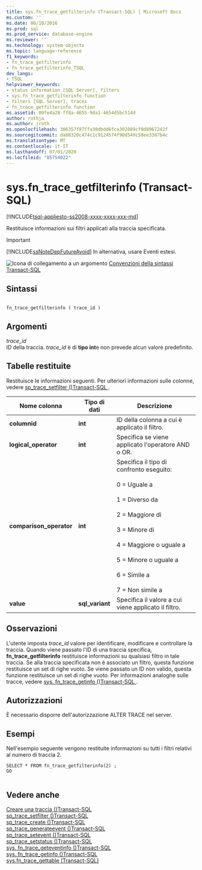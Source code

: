 ```yaml
---
title: sys.fn_trace_getfilterinfo (Transact-SQL) | Microsoft Docs
ms.custom: ''
ms.date: 06/10/2016
ms.prod: sql
ms.prod_service: database-engine
ms.reviewer: ''
ms.technology: system-objects
ms.topic: language-reference
f1_keywords:
- fn_trace_getfilterinfo
- fn_trace_getfilterinfo_TSQL
dev_langs:
- TSQL
helpviewer_keywords:
- status information [SQL Server], filters
- sys.fn_trace_getfilterinfo function
- filters [SQL Server], traces
- fn_trace_getfilterinfo function
ms.assetid: 09fe4a28-ff8a-4655-9da1-4654d5bc514d
author: rothja
ms.author: jroth
ms.openlocfilehash: 306357f87ffa30dbdd6fca302089cf0d8967242f
ms.sourcegitcommit: da88320c474c1c9124574f90d549c50ee3387b4c
ms.translationtype: MT
ms.contentlocale: it-IT
ms.lasthandoff: 07/01/2020
ms.locfileid: "85754022"
---
```

# <a name="sysfn_trace_getfilterinfo-transact-sql"></a>sys.fn_trace_getfilterinfo (Transact-SQL)
[!INCLUDE[tsql-appliesto-ss2008-xxxx-xxxx-xxx-md](../../includes/applies-to-version/sqlserver.md)]

  Restituisce informazioni sui filtri applicati alla traccia specificata.  
  
> [!IMPORTANT]  
>  [!INCLUDE[ssNoteDepFutureAvoid](../../includes/ssnotedepfutureavoid-md.md)] In alternativa, usare Eventi estesi.  
  
 
 ![Icona di collegamento a un argomento](../../database-engine/configure-windows/media/topic-link.gif "Icona di collegamento a un argomento") [Convenzioni della sintassi Transact-SQL](../../t-sql/language-elements/transact-sql-syntax-conventions-transact-sql.md)  
  
## <a name="syntax"></a>Sintassi  
  
```  
  
fn_trace_getfilterinfo ( trace_id )  
```  
  
## <a name="arguments"></a>Argomenti  
 *trace_id*  
 ID della traccia. *trace_id* è di **tipo int**e non prevede alcun valore predefinito.  
  
## <a name="tables-returned"></a>Tabelle restituite  
 Restituisce le informazioni seguenti. Per ulteriori informazioni sulle colonne, vedere [sp_trace_setfilter &#40;&#41;Transact-SQL ](../../relational-databases/system-stored-procedures/sp-trace-setfilter-transact-sql.md).  
  
|Nome colonna|Tipo di dati|Descrizione|  
|-----------------|---------------|-----------------|  
|**columnid**|**int**|ID della colonna a cui è applicato il filtro.|  
|**logical_operator**|**int**|Specifica se viene applicato l'operatore AND o OR.|  
|**comparison_operator**|**int**|Specifica il tipo di confronto eseguito:<br /><br /> 0 = Uguale a<br /><br /> 1 = Diverso da<br /><br /> 2 = Maggiore di<br /><br /> 3 = Minore di<br /><br /> 4 = Maggiore o uguale a<br /><br /> 5 = Minore o uguale a<br /><br /> 6 = Simile a<br /><br /> 7 = Non simile a|  
|**value**|**sql_variant**|Specifica il valore a cui viene applicato il filtro.|  
  
## <a name="remarks"></a>Osservazioni  
 L'utente imposta *trace_id* valore per identificare, modificare e controllare la traccia. Quando viene passato l'ID di una traccia specifica, **fn_trace_getfilterinfo** restituisce informazioni su qualsiasi filtro in tale traccia. Se alla traccia specificata non è associato un filtro, questa funzione restituisce un set di righe vuoto. Se viene passato un ID non valido, questa funzione restituisce un set di righe vuoto. Per informazioni analoghe sulle tracce, vedere [sys. fn_trace_getinfo &#40;&#41;Transact-SQL ](../../relational-databases/system-functions/sys-fn-trace-getinfo-transact-sql.md).  
  
## <a name="permissions"></a>Autorizzazioni  
 È necessario disporre dell'autorizzazione ALTER TRACE nel server.  
  
## <a name="examples"></a>Esempi  
 Nell'esempio seguente vengono restituite informazioni su tutti i filtri relativi al numero di traccia 2.  
  
```  
SELECT * FROM fn_trace_getfilterinfo(2) ;  
GO  
  
```  
  
## <a name="see-also"></a>Vedere anche  
 [Creare una traccia &#40;&#41;Transact-SQL](../../relational-databases/sql-trace/create-a-trace-transact-sql.md)   
 [sp_trace_setfilter &#40;&#41;Transact-SQL](../../relational-databases/system-stored-procedures/sp-trace-setfilter-transact-sql.md)   
 [sp_trace_create &#40;&#41;Transact-SQL](../../relational-databases/system-stored-procedures/sp-trace-create-transact-sql.md)   
 [sp_trace_generateevent &#40;&#41;Transact-SQL](../../relational-databases/system-stored-procedures/sp-trace-generateevent-transact-sql.md)   
 [sp_trace_setevent &#40;&#41;Transact-SQL](../../relational-databases/system-stored-procedures/sp-trace-setevent-transact-sql.md)   
 [sp_trace_setstatus &#40;&#41;Transact-SQL](../../relational-databases/system-stored-procedures/sp-trace-setstatus-transact-sql.md)   
 [sys. fn_trace_geteventinfo &#40;&#41;Transact-SQL](../../relational-databases/system-functions/sys-fn-trace-geteventinfo-transact-sql.md)   
 [sys. fn_trace_getinfo &#40;&#41;Transact-SQL](../../relational-databases/system-functions/sys-fn-trace-getinfo-transact-sql.md)   
 [sys.fn_trace_gettable &#40;Transact-SQL&#41;](../../relational-databases/system-functions/sys-fn-trace-gettable-transact-sql.md)  
  
  

